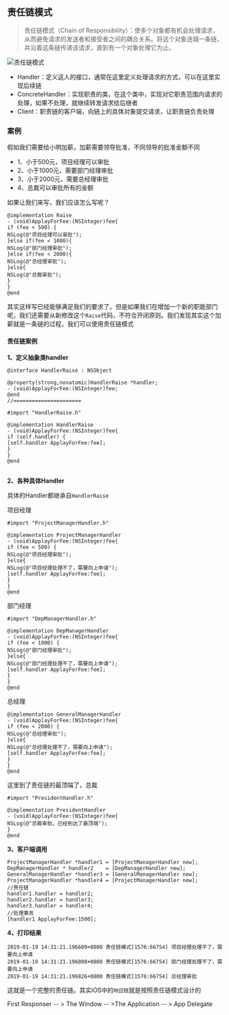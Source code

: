 ## 责任链模式
  
> 责任链模式（Chain of Responsibility）：使多个对象都有机会处理请求，从而避免请求的发送者和接受者之间的耦合关系。将这个对象连城一条链，并沿着这条链传递该请求，直到有一个对象处理它为止。


![责任链模式](https://github.com/SunshineBrother/JHBlog/blob/master/设计模式/设计模式/责任链模式/责任链模式.png)


- Handler：定义这人的接口，通常在这里定义处理请求的方式，可以在这里实现后续链
- ConcreteHandler：实现职责的类，在这个类中，实现对它职责范围内请求的处理，如果不处理，就继续转发请求给后继者
- Client：职责链的客户端，向链上的具体对象提交请求，让职责链负责处理



### 案例

假如我们需要给小明加薪，加薪需要领导批准，不同领导的批准金额不同
- 1、小于500元，项目经理可以审批
- 2、小于1000元，需要部门经理审批
- 3、小于2000元，需要总经理审批
- 4、总裁可以审批所有的金额


如果让我们来写，我们应该怎么写呢？

```
@implementation Raise
- (void)ApplayForFee:(NSInteger)fee{
if (fee < 500) {
NSLog(@"项目经理可以审批");
}else if(fee < 1000){
NSLog(@"部门经理审批");
}else if(fee < 2000){
NSLog(@"总经理审批");
}else{
NSLog(@"总裁审批");
}
}
@end
```

其实这样写已经能够满足我们的要求了。但是如果我们在增加一个新的职能部门呢，我们还需要从新修改这个`Raise`代码，不符合开闭原则。我们发现其实这个加薪就是一条链的过程，我们可以使用责任链模式


#### 责任链案例

**1、定义抽象类handler**

```
@interface HandlerRaise : NSObject

@property(strong,nonatomic)HandlerRaise *handler;
- (void)ApplayForFee:(NSInteger)fee;
@end
//======================

#import "HandlerRaise.h"

@implementation HandlerRaise
- (void)ApplayForFee:(NSInteger)fee{
if (self.handler) {
[self.handler ApplayForFee:fee];
}
}
@end


```

**2、各种具体Handler**

具体的Handler都继承自`HandlerRaise`

项目经理
```
#import "ProjectManagerHandler.h"

@implementation ProjectManagerHandler
- (void)ApplayForFee:(NSInteger)fee{
if (fee < 500) {
NSLog(@"项目经理审批");
}else{
NSLog(@"项目经理处理不了，需要向上申请");
[self.handler ApplayForFee:fee];
}
}
@end
```

部门经理

```
#import "DepManagerHandler.h"

@implementation DepManagerHandler
- (void)ApplayForFee:(NSInteger)fee{
if (fee < 1000) {
NSLog(@"部门经理审批");
}else{
NSLog(@"部门经理处理不了，需要向上申请");
[self.handler ApplayForFee:fee];
}
}
@end
```

总经理
```
@implementation GeneralManagerHandler
- (void)ApplayForFee:(NSInteger)fee{
if (fee < 2000) {
NSLog(@"总经理审批");
}else{
NSLog(@"总经理处理不了，需要向上申请");
[self.handler ApplayForFee:fee];
}
}
@end
```
这里到了责任链的最顶端了，总裁

```
#import "PresidentHandler.h"

@implementation PresidentHandler
- (void)ApplayForFee:(NSInteger)fee{
NSLog(@"总裁审批，已经到达了最顶端");
}
@end

```

**3、客户端调用**
```
ProjectManagerHandler *handler1 = [ProjectManagerHandler new];
DepManagerHandler * handler2    = [DepManagerHandler new];
GeneralManagerHandler *handler3 = [GeneralManagerHandler new];
ProjectManagerHandler *handler4 = [ProjectManagerHandler new];
//责任链
handler1.handler = handler2;
handler2.handler = handler3;
handler3.handler = handler4;
//处理事务
[handler1 ApplayForFee:1500];
```

**4、打印结果**
```
2019-01-19 14:31:21.196609+0800 责任链模式[1576:66754] 项目经理处理不了，需要向上申请
2019-01-19 14:31:21.196808+0800 责任链模式[1576:66754] 部门经理处理不了，需要向上申请
2019-01-19 14:31:21.196826+0800 责任链模式[1576:66754] 总经理审批
```


这就是一个完整的责任链。其实iOS中的`响应链`就是按照责任链模式设计的

First Responser -- > The Window -- >The Application -- > App Delegate




































































































